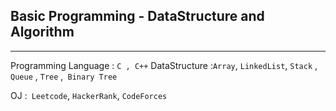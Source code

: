 ## Basic Programming - DataStructure and Algorithm

---

Programming Language : `C , C++`
DataStructure :`Array`, `LinkedList`, `Stack` , `Queue` , `Tree` ,` Binary Tree`

OJ :` Leetcode`, `HackerRank`, `CodeForces`
